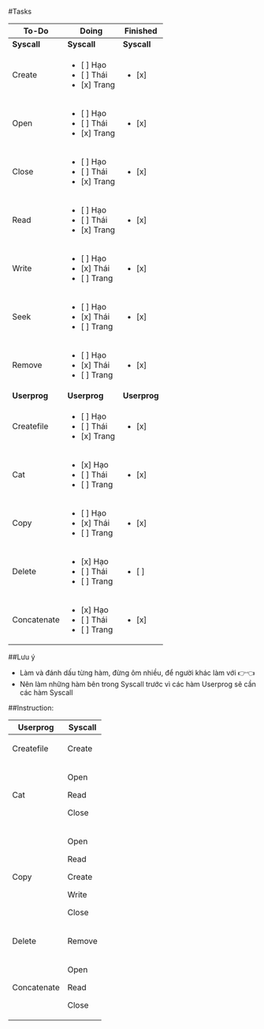#Tasks

To-Do   |Doing  |Finished
--      |--     |--      
**Syscall**|**Syscall**|**Syscall**
Create      |<ul><li>[ ] Hạo</li><li>[ ] Thái</li><li>[x] Trang</li></ul>|<ul><li>[x]</li></ul>
Open        |<ul><li>[ ] Hạo</li><li>[ ] Thái</li><li>[x] Trang</li></ul>|<ul><li>[x]</li></ul>
Close       |<ul><li>[ ] Hạo</li><li>[ ] Thái</li><li>[x] Trang</li></ul>|<ul><li>[x]</li></ul>
Read        |<ul><li>[ ] Hạo</li><li>[ ] Thái</li><li>[x] Trang</li></ul>|<ul><li>[x]</li></ul>
Write       |<ul><li>[ ] Hạo</li><li>[x] Thái</li><li>[ ] Trang</li></ul>|<ul><li>[x]</li></ul>
Seek        |<ul><li>[ ] Hạo</li><li>[x] Thái</li><li>[ ] Trang</li></ul>|<ul><li>[x]</li></ul>
Remove      |<ul><li>[ ] Hạo</li><li>[x] Thái</li><li>[ ] Trang</li></ul>|<ul><li>[x]</li></ul>
**Userprog**|**Userprog**|**Userprog**
Createfile  |<ul><li>[ ] Hạo</li><li>[ ] Thái</li><li>[x] Trang</li></ul>|<ul><li>[x]</li></ul>
Cat         |<ul><li>[x] Hạo</li><li>[ ] Thái</li><li>[ ] Trang</li></ul>|<ul><li>[x]</li></ul>
Copy        |<ul><li>[ ] Hạo</li><li>[x] Thái</li><li>[ ] Trang</li></ul>|<ul><li>[x]</li></ul>
Delete      |<ul><li>[x] Hạo</li><li>[ ] Thái</li><li>[ ] Trang</li></ul>|<ul><li>[ ]</li></ul>
Concatenate |<ul><li>[x] Hạo</li><li>[ ] Thái</li><li>[ ] Trang</li></ul>|<ul><li>[x]</li></ul>

##Lưu ý

- Làm và đánh dấu từng hàm, đừng ôm nhiều, để người khác làm với 👉👈
- Nên làm những hàm bên trong Syscall trước vì các hàm Userprog sẽ cần các hàm Syscall

##Instruction:

Userprog|Syscall
--|--
Createfile|<p>Create</p>
Cat|<p>Open</p><p>Read</p><p>Close</p>
Copy|<p>Open</p><p>Read</p><p>Create</p><p>Write</p><p>Close</p>
Delete|<p>Remove</p>
Concatenate|<p>Open</p><p>Read</p><p>Close</p>
